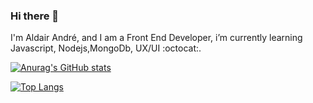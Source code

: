 ### Hi there 👋

I'm Aldair André, and I am a Front End Developer, i’m currently learning Javascript, Nodejs,MongoDb, UX/UI :octocat:.

[![Anurag's GitHub stats](https://github-readme-stats.vercel.app/api?username=aldairandre&hide=stars,prs&show_icons=true&theme=radical)](https://github.com/anuraghazra/github-readme-stats)

[![Top Langs](https://github-readme-stats.vercel.app/api/top-langs/?username=aldairandre&layout=compact)](https://github.com/anuraghazra/github-readme-stats)

